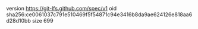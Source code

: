 version https://git-lfs.github.com/spec/v1
oid sha256:ce0061037c791e510469f5f54871c94e3416b8da9ae624126e818aa6d28d10bb
size 699
